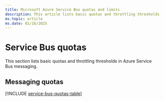 ```yaml
---
title: Microsoft Azure Service Bus quotas and limits
description: This article lists basic quotas and throttling thresholds in Azure Service Bus messaging. For example, maximum number of namespaces per subscription. 
ms.topic: article
ms.date: 01/16/2025
---
```


# Service Bus quotas
This section lists basic quotas and throttling thresholds in Azure Service Bus messaging.

## Messaging quotas
[!INCLUDE [service-bus-quotas-table](../../includes/service-bus-quotas-table.md)]


